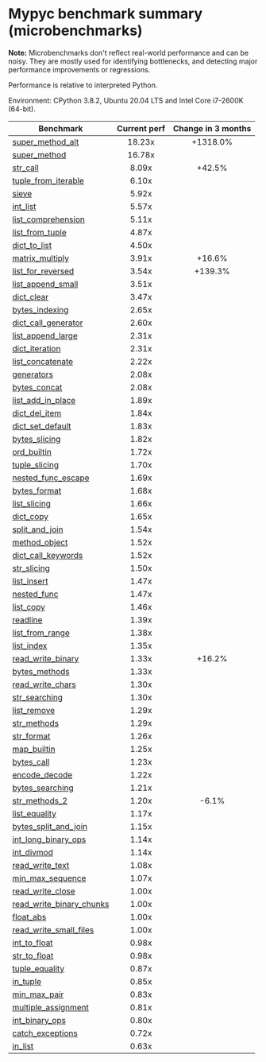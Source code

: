 # Mypyc benchmark summary (microbenchmarks)

**Note:** Microbenchmarks don't reflect real-world performance and can be noisy.
           They are mostly used for identifying bottlenecks, and detecting major performance
           improvements or regressions.

Performance is relative to interpreted Python.

Environment: CPython 3.8.2, Ubuntu 20.04 LTS and Intel Core i7-2600K (64-bit).

| Benchmark | Current perf | Change in 3 months |
| --- | :---: | :---: |
| [super_method_alt](benchmarks/super_method_alt.md) | 18.23x | +1318.0% |
| [super_method](benchmarks/super_method.md) | 16.78x |  |
| [str_call](benchmarks/str_call.md) | 8.09x | +42.5% |
| [tuple_from_iterable](benchmarks/tuple_from_iterable.md) | 6.10x |  |
| [sieve](benchmarks/sieve.md) | 5.92x |  |
| [int_list](benchmarks/int_list.md) | 5.57x |  |
| [list_comprehension](benchmarks/list_comprehension.md) | 5.11x |  |
| [list_from_tuple](benchmarks/list_from_tuple.md) | 4.87x |  |
| [dict_to_list](benchmarks/dict_to_list.md) | 4.50x |  |
| [matrix_multiply](benchmarks/matrix_multiply.md) | 3.91x | +16.6% |
| [list_for_reversed](benchmarks/list_for_reversed.md) | 3.54x | +139.3% |
| [list_append_small](benchmarks/list_append_small.md) | 3.51x |  |
| [dict_clear](benchmarks/dict_clear.md) | 3.47x |  |
| [bytes_indexing](benchmarks/bytes_indexing.md) | 2.65x |  |
| [dict_call_generator](benchmarks/dict_call_generator.md) | 2.60x |  |
| [list_append_large](benchmarks/list_append_large.md) | 2.31x |  |
| [dict_iteration](benchmarks/dict_iteration.md) | 2.31x |  |
| [list_concatenate](benchmarks/list_concatenate.md) | 2.22x |  |
| [generators](benchmarks/generators.md) | 2.08x |  |
| [bytes_concat](benchmarks/bytes_concat.md) | 2.08x |  |
| [list_add_in_place](benchmarks/list_add_in_place.md) | 1.89x |  |
| [dict_del_item](benchmarks/dict_del_item.md) | 1.84x |  |
| [dict_set_default](benchmarks/dict_set_default.md) | 1.83x |  |
| [bytes_slicing](benchmarks/bytes_slicing.md) | 1.82x |  |
| [ord_builtin](benchmarks/ord_builtin.md) | 1.72x |  |
| [tuple_slicing](benchmarks/tuple_slicing.md) | 1.70x |  |
| [nested_func_escape](benchmarks/nested_func_escape.md) | 1.69x |  |
| [bytes_format](benchmarks/bytes_format.md) | 1.68x |  |
| [list_slicing](benchmarks/list_slicing.md) | 1.66x |  |
| [dict_copy](benchmarks/dict_copy.md) | 1.65x |  |
| [split_and_join](benchmarks/split_and_join.md) | 1.54x |  |
| [method_object](benchmarks/method_object.md) | 1.52x |  |
| [dict_call_keywords](benchmarks/dict_call_keywords.md) | 1.52x |  |
| [str_slicing](benchmarks/str_slicing.md) | 1.50x |  |
| [list_insert](benchmarks/list_insert.md) | 1.47x |  |
| [nested_func](benchmarks/nested_func.md) | 1.47x |  |
| [list_copy](benchmarks/list_copy.md) | 1.46x |  |
| [readline](benchmarks/readline.md) | 1.39x |  |
| [list_from_range](benchmarks/list_from_range.md) | 1.38x |  |
| [list_index](benchmarks/list_index.md) | 1.35x |  |
| [read_write_binary](benchmarks/read_write_binary.md) | 1.33x | +16.2% |
| [bytes_methods](benchmarks/bytes_methods.md) | 1.33x |  |
| [read_write_chars](benchmarks/read_write_chars.md) | 1.30x |  |
| [str_searching](benchmarks/str_searching.md) | 1.30x |  |
| [list_remove](benchmarks/list_remove.md) | 1.29x |  |
| [str_methods](benchmarks/str_methods.md) | 1.29x |  |
| [str_format](benchmarks/str_format.md) | 1.26x |  |
| [map_builtin](benchmarks/map_builtin.md) | 1.25x |  |
| [bytes_call](benchmarks/bytes_call.md) | 1.23x |  |
| [encode_decode](benchmarks/encode_decode.md) | 1.22x |  |
| [bytes_searching](benchmarks/bytes_searching.md) | 1.21x |  |
| [str_methods_2](benchmarks/str_methods_2.md) | 1.20x | -6.1% |
| [list_equality](benchmarks/list_equality.md) | 1.17x |  |
| [bytes_split_and_join](benchmarks/bytes_split_and_join.md) | 1.15x |  |
| [int_long_binary_ops](benchmarks/int_long_binary_ops.md) | 1.14x |  |
| [int_divmod](benchmarks/int_divmod.md) | 1.14x |  |
| [read_write_text](benchmarks/read_write_text.md) | 1.08x |  |
| [min_max_sequence](benchmarks/min_max_sequence.md) | 1.07x |  |
| [read_write_close](benchmarks/read_write_close.md) | 1.00x |  |
| [read_write_binary_chunks](benchmarks/read_write_binary_chunks.md) | 1.00x |  |
| [float_abs](benchmarks/float_abs.md) | 1.00x |  |
| [read_write_small_files](benchmarks/read_write_small_files.md) | 1.00x |  |
| [int_to_float](benchmarks/int_to_float.md) | 0.98x |  |
| [str_to_float](benchmarks/str_to_float.md) | 0.98x |  |
| [tuple_equality](benchmarks/tuple_equality.md) | 0.87x |  |
| [in_tuple](benchmarks/in_tuple.md) | 0.85x |  |
| [min_max_pair](benchmarks/min_max_pair.md) | 0.83x |  |
| [multiple_assignment](benchmarks/multiple_assignment.md) | 0.81x |  |
| [int_binary_ops](benchmarks/int_binary_ops.md) | 0.80x |  |
| [catch_exceptions](benchmarks/catch_exceptions.md) | 0.72x |  |
| [in_list](benchmarks/in_list.md) | 0.63x |  |

